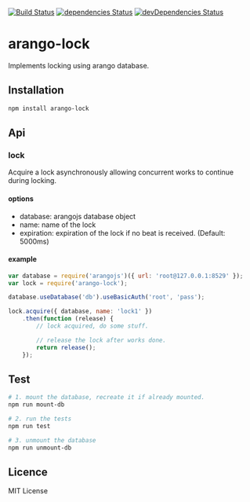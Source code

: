 [![Build Status](https://travis-ci.org/xploratics/arango-lock.svg)](https://travis-ci.org/xploratics/arango-lock)
[![dependencies Status](https://david-dm.org/xploratics/arango-lock/status.svg)](https://david-dm.org/xploratics/arango-lock)
[![devDependencies Status](https://david-dm.org/xploratics/arango-lock/dev-status.svg)](https://david-dm.org/xploratics/arango-lock?type=dev)

# arango-lock

Implements locking using arango database.

## Installation

```bash
npm install arango-lock
```

## Api

### lock

Acquire a lock asynchronously allowing concurrent works to continue during locking.

#### options

- database: arangojs database object
- name: name of the lock
- expiration: expiration of the lock if no beat is received. (Default: 5000ms)

#### example

```js
var database = require('arangojs')({ url: 'root@127.0.0.1:8529' });
var lock = require('arango-lock');

database.useDatabase('db').useBasicAuth('root', 'pass');

lock.acquire({ database, name: 'lock1' })
    .then(function (release) {
        // lock acquired, do some stuff.

        // release the lock after works done.
        return release();
    });
```

## Test

```bash
# 1. mount the database, recreate it if already mounted.
npm run mount-db

# 2. run the tests
npm run test

# 3. unmount the database
npm run unmount-db
```

## Licence

MIT License